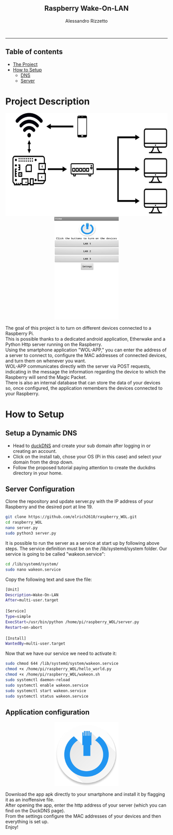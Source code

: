 <p align="center">
  <h2 align="center"> Raspberry Wake-On-LAN</h2>
  
  <p align="center">
  Alessandro Rizzetto
  </p>
 </p>
 <br>
 
 ---
 
## Table of contents
- [The Project](#Project-Description)
- [How to Setup](#How-to-Setup)
  - [DNS](#Setup-a-Dynamic-DNS)
  - [Server](#Server-Configuration)

# Project Description
<p align="center">
  <img src="link.png" width="600" height="320">
  <img src="/App_file/app_screenshot.jpg" width="200" height="320">  

The goal of this project is to turn on different devices connected to a Raspberry Pi.  
This is possible thanks to a dedicated android application, Etherwake and a Python Http server running on the Raspberry.  
Using the smartphone application "WOL-APP," you can enter the address of a server to connect to, configure the MAC addresses of connected devices, and turn them on whenever you want.  
WOL-APP communicates directly with the server via POST requests, indicating in the message the information regarding the device to which the Raspberry will send the Magic Packet.  
There is also an internal database that can store the data of your devices so, once configured, the application remembers the devices connected to your Raspberry. 



# How to Setup
## Setup a Dynamic DNS
- Head to [duckDNS](duckdns.org) and create your sub domain after logging in or creating an account.
- Click on the install tab, chose your OS (Pi in this case) and select your domain from the drop down.
- Follow the proposed tutorial paying attention to create the duckdns directory in your home.

## Server Configuration
Clone the repository and update server.py with the IP address of your Raspberry and the desired port at line 19.

```bash
git clone https://github.com/elrich2610/raspberry_WOL.git
cd raspberry_WOL
nano server.py
sudo python3 server.py
```
It is possible to run the server as a service at start up by following above steps.
The service definition must be on the /lib/systemd/system folder. Our service is going to be called "wakeon.service":

```bash
cd /lib/systemd/system/
sudo nano wakeon.service
```
Copy the following text and save the file:

```bash
[Unit]
Description=Wake-On-LAN
After=multi-user.target

[Service]
Type=simple
ExecStart=/usr/bin/python /home/pi/raspberry_WOL/server.py
Restart=on-abort

[Install]
WantedBy=multi-user.target
```
Now that we have our service we need to activate it:

```bash
sudo chmod 644 /lib/systemd/system/wakeon.service
chmod +x /home/pi/raspberry_WOL/hello_world.py
chmod +x /home/pi/raspberry_WOL/wakeon.sh
sudo systemctl daemon-reload
sudo systemctl enable wakeon.service
sudo systemctl start wakeon.service
sudo systemctl status wakeon.service
```

## Application configuration
<p align="center">
  <img src="/App_file/icon.png" width="200">

Download the app apk directly to your smartphone and install it by flagging it as an inoffensive file.  
After opening the app, enter the http address of your server (which you can find on the DuckDNS page).  
From the settings configure the MAC addresses of your devices and then everything is set up.  
Enjoy!





